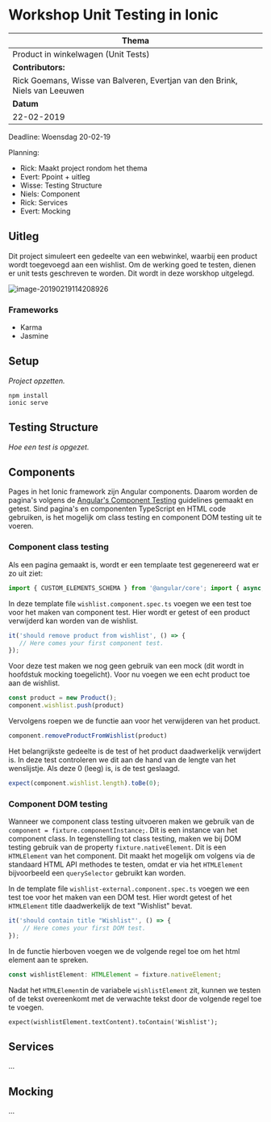 # Workshop Unit Testing in Ionic

| **Thema**                                                    |
| ------------------------------------------------------------ |
| Product in winkelwagen (Unit Tests)                          |
| **Contributors:**                                            |
| Rick Goemans, Wisse van Balveren, Evertjan van den Brink, Niels van Leeuwen |
| **Datum**                                                    |
| 22-02-2019                                                   |



Deadline: Woensdag 20-02-19

Planning: 

- Rick: Maakt project rondom het thema 
- Evert: Ppoint + uitleg
- Wisse: Testing Structure 
- Niels:  Component
- Rick: Services
- Evert: Mocking

## Uitleg

Dit project simuleert een gedeelte van een webwinkel, waarbij een product wordt toegevoegd aan een wishlist. Om de werking goed te testen, dienen er unit tests geschreven te worden. Dit wordt in deze worskhop uitgelegd. 

![image-20190219114208926](https://github.com/HANICA-MAD/dha-vj-2019-vt-workshop-unit-tests-ionic/blob/master/image-20190219114208926.png)

### Frameworks

- Karma
- Jasmine

## Setup 

*Project opzetten.*

```
npm install 
ionic serve 
```

## Testing Structure

*Hoe een test is opgezet.*

## Components

Pages in het Ionic framework zijn Angular components. Daarom worden de pagina's volgens de [Angular's Component Testing](https://angular.io/guide/testing#component-test-basics) guidelines gemaakt en getest. Sind pagina's en componenten TypeScript en HTML code gebruiken, is het mogelijk om class testing en component DOM testing uit te voeren.

### Component class testing

Als een pagina gemaakt is, wordt er een templaate test gegenereerd wat er zo uit ziet: 

```typescript
import { CUSTOM_ELEMENTS_SCHEMA } from '@angular/core'; import { async, ComponentFixture, TestBed } from '@angular/core/testing';  import { TabsPage } from './tabs.page';  describe('TabsPage', () => {   let component: TabsPage;   let fixture: ComponentFixture<TabsPage>;    beforeEach(async () => {     TestBed.configureTestingModule({       declarations: [TabsPage],       schemas: [CUSTOM_ELEMENTS_SCHEMA],     }).compileComponents();   });    beforeEach(() => {     fixture = TestBed.createComponent(TabsPage);     component = fixture.componentInstance;     fixture.detectChanges();   });    it('should create', () => {     expect(component).toBeTruthy();   }); });
```

In deze template file `wishlist.component.spec.ts` voegen we een test toe voor het maken van component test. Hier wordt er getest of een product verwijderd kan worden van de wishlist. 

```typescript
it('should remove product from wishlist', () => {
   // Here comes your first component test.
});
```

Voor deze test maken we nog geen gebruik van een mock (dit wordt in hoofdstuk mocking toegelicht). Voor nu voegen we een echt product toe aan de wishlist. 

```typescript
const product = new Product();
component.wishlist.push(product)
```

Vervolgens roepen we de functie aan voor het verwijderen van het product. 

```typescript
component.removeProductFromWishlist(product)
```
Het belangrijkste gedeelte is de test of het product daadwerkelijk verwijdert is. In deze test controleren we dit aan de hand van de lengte van het wenslijstje. Als deze 0 (leeg) is, is de test geslaagd. 

```typescript
expect(component.wishlist.length).toBe(0);
```

### Component DOM testing

Wanneer we component class testing uitvoeren maken we gebruik van de `component = fixture.componentInstance;`. Dit is een instance van het component class. In tegenstelling tot class testing, maken we bij DOM testing gebruik van de property `fixture.nativeElement`. Dit is een `HTMLElement` van het component. Dit maakt het mogelijk om volgens via de standaard HTML API methodes te testen, omdat er via het `HTMLElement` bijvoorbeeld een `querySelector` gebruikt kan worden.

In de template file `wishlist-external.component.spec.ts` voegen we een test toe voor het maken van een DOM test. Hier wordt getest of het `HTMLElement` title daadwerkelijk de text "Wishlist" bevat. 

```typescript
it('should contain title "Wishlist"', () => {
    // Here comes your first DOM test.
});
```

In de functie hierboven voegen we de volgende regel toe om het html element aan te spreken. 

```typescript
const wishlistElement: HTMLElement = fixture.nativeElement;
```
Nadat het `HTMLElement`in de variabele `wishlistElement` zit, kunnen we testen of de tekst overeenkomt met de verwachte tekst door de volgende regel toe te voegen. 

```
expect(wishlistElement.textContent).toContain('Wishlist');
```

## Services

...

## Mocking

...








